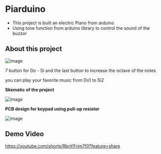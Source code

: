 # Piarduino
* This project is built an electric Piano from arduino
* Using tone function from arduino library to control the sound of the buzzor
## About this project

![image](https://github.com/phamhduc/Piarduino/assets/101264143/a643f1aa-27c2-46bc-8d85-665312284b30)

7 button for Do - Si and the last button to increase the octave of the notes

you can play your favorite music from Do1 to Si2

**Skematic of the project**

![image](https://github.com/phamhduc/Piarduino/assets/101264143/3e03dd34-4ba3-41de-a110-2923eadad089)

**PCB design for keypad using pull-up resistor**

![image](https://github.com/phamhduc/Piarduino/assets/101264143/63daed0d-b656-45de-8db3-823415f4e029)

## Demo Video
https://youtube.com/shorts/RbnYFrim7f0?feature=share
